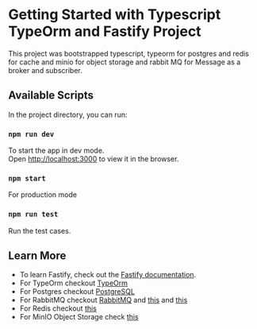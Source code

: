 # Getting Started with Typescript TypeOrm and Fastify Project
This project was bootstrapped typescript, typeorm for postgres and redis for cache and minio for object storage and rabbit MQ for Message
as a broker and subscriber.

## Available Scripts

In the project directory, you can run:

### `npm run dev`

To start the app in dev mode.\
Open [http://localhost:3000](http://localhost:3000) to view it in the browser.

### `npm start`

For production mode

### `npm run test`

Run the test cases.

## Learn More

- To learn Fastify, check out the [Fastify documentation](https://fastify.dev/docs/latest/).
- For TypeOrm checkout [TypeOrm](https://typeorm.io/)
- For Postgres checkout [PostgreSQL](https://www.postgresql.org/)
- For RabbitMQ checkout [RabbitMQ](https://www.rabbitmq.com/) and [this](https://medium.com/nerd-for-tech/event-driven-architecture-with-typescript-and-rabbitmq-e9bafee5ab2d) and [this](https://blog.yarsalabs.com/learning-rabbitmq-with-typescript/)
- For Redis checkout [this](https://redis.io/)
- For MinIO Object Storage check [this](https://min.io/)
